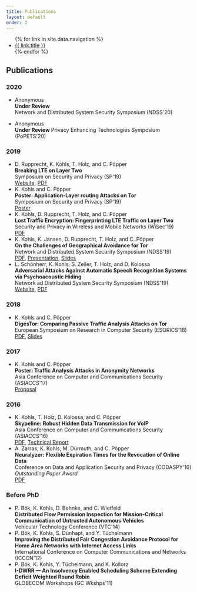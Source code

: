 ```yaml
---
title: Publications
layout: default
order: 2
---
```


<title>{{ page.title }} | {{ site.title }}</title>

<ul class="nav-ul">
    {% for link in site.data.navigation %}
    <li class="nav-li"><a href="{{ link.url }}">{{ link.title }}</a></li>
    {% endfor %}
</ul>

## Publications

### 2020
- Anonymous  
**Under Review**  
Network and Distributed System Security Symposium (NDSS'20)  

- Anonymous  
**Under Review**
Privacy Enhancing Technologies Symposium (PoPETS'20)

<!-- - D. Rupprecht, K. Kohls, T. Holz, and C. Pöpper..
**IMP4GT: IMPersonation Attacks in 4G NeTworks**..
Network and Distributed System Security Symposium, NDSS ’20, San Diego, CA, USA, Feb. 2020 -->

### 2019
- D. Rupprecht, K. Kohls, T. Holz, and C. Pöpper  
**Breaking LTE on Layer Two**  
Symposium on Security and Privacy (SP'19)  
[Website](http://www.alter-attack.net/), [PDF](https://www.syssec.ruhr-uni-bochum.de/media/infsec/veroeffentlichungen/2018/06/28/breaking_lte_on_layer_two.pdf)
- K. Kohls and C. Pöpper  
**Poster: Application-Layer routing Attacks on Tor**  
Symposium on Security and Privacy (SP'19)  
[Poster](https://www.syssec.ruhr-uni-bochum.de/media/infsec/veroeffentlichungen/2019/08/05/oakland_19_version.pdf)
- K. Kohls, D. Rupprecht, T. Holz, and C. Pöpper  
**Lost Traffic Encryption: Fingerprinting LTE Traffic on Layer Two**  
Security and Privacy in Wireless and Mobile Networks (WiSec'19)  
[PDF](https://www.syssec.ruhr-uni-bochum.de/media/infsec/veroeffentlichungen/2019/04/23/wisec19-final121.pdf)
- K. Kohls, K. Jansen, D. Rupprecht, T. Holz, and C. Pöpper  
**On the Challenges of Geographical Avoidance for Tor**  
Network and Distributed System Security Symposium (NDSS'19)  
[PDF](https://www.syssec.ruhr-uni-bochum.de/media/emma/veroeffentlichungen/2018/12/17/NDSS19-TrilateraTor.pdf), [Presentation](https://www.youtube.com/watch?v=x6mYdQ22g7M&t=218s), [Slides](https://www.syssec.ruhr-uni-bochum.de/media/emma/veroeffentlichungen/2019/11/26/TrilateraTor.pdf)
- L. Schönherr, K. Kohls, S. Zeiler, T. Holz, and D. Kolossa  
**Adversarial Attacks Against Automatic Speech Recognition Systems via Psychoacoustic Hiding**  
Network ad Distributed System Security Symposium (NDSS'19)  
[Website](https://adversarial-attacks.net/), [PDF](https://www.syssec.ruhr-uni-bochum.de/media/emma/veroeffentlichungen/2018/12/17/NDSS19-ASR-attacks.pdf)

### 2018
- K. Kohls and C. Pöpper  
**DigesTor: Comparing Passive Traffic Analysis Attacks on Tor**  
European Symposium on Research in Computer Security (ESORICS'18)  
[PDF](https://www.syssec.ruhr-uni-bochum.de/media/infsec/veroeffentlichungen/2018/09/19/digestor.pdf), [Slides](https://www.syssec.ruhr-uni-bochum.de/media/infsec/veroeffentlichungen/2018/09/19/DigesTor.pdf)

### 2017
- K. Kohls and C. Pöpper  
**Poster: Traffic Analysis Attacks in Anonymity Networks**  
Asia Conference on Computer and Communications Security (ASIACCS'17)  
[Proposal](https://www.syssec.ruhr-uni-bochum.de/media/infsec/veroeffentlichungen/2017/05/29/asiaccs17_poster_proposal.pdf)

### 2016
- K. Kohls, T. Holz, D. Kolossa, and C. Pöpper  
**Skypeline: Robust Hidden Data Transmission for VoIP**  
Asia Conference on Computer and Communications Security (ASIACCS'16)  
[PDF](https://www.syssec.ruhr-uni-bochum.de/media/emma/veroeffentlichungen/2016/03/17/SkypeLine-AsiaCCS16.pdf), [Technical Report](https://www.syssec.ruhr-uni-bochum.de/media/emma/veroeffentlichungen/2017/03/08/TR-HGI-2016-001.pdf)
- A. Zarras, K. Kohls, M. Dürmuth, and C. Pöpper  
**Neuralyzer: Flexible Expiration Times for the Revocation of Online Data**  
Conference on Data and Application Security and Privacy (CODASPY'16)  
*Outstanding Paper Award*  
[PDF](https://www.syssec.ruhr-uni-bochum.de/media/infsec/veroeffentlichungen/2016/05/04/Neuralizer_Codaspy16.pdf)

### Before PhD
- P. Bök, K. Kohls, D. Behnke, and C. Wietfeld  
**Distributed Flow Permission Inspection for Mission-Critical Communication of Untrusted Autonomous Vehicles**  
Vehicular Technology Conference (VTC'14)
- P. Bök, K. Kohls, S. Dünhapt, and Y. Tüchelmann  
**Improving the Distributed Fair Congestion Avoidance Protocol for Home Area Networks with Internet Access
Links**  
International Conference on Computer Communications and Networks (ICCCN'12)
- P. Bök, K. Kohls, Y. Tüchelmann, and K. Kollorz  
**I-DWRR — An Insolvency Enabled Scheduling Scheme Extending Deficit Weighted Round Robin**  
GLOBECOM Workshops (GC Wkshps'11)
